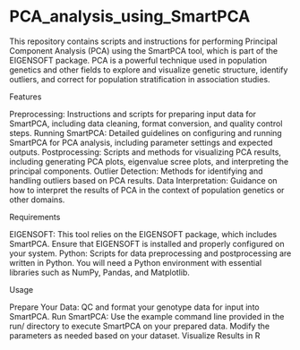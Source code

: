 # PCA_analysis_using_SmartPCA
This repository contains scripts and instructions for performing Principal Component Analysis (PCA) using the SmartPCA tool, which is part of the EIGENSOFT package. PCA is a powerful technique used in population genetics and other fields to explore and visualize genetic structure, identify outliers, and correct for population stratification in association studies.

Features

Preprocessing: Instructions and scripts for preparing input data for SmartPCA, including data cleaning, format conversion, and quality control steps.
Running SmartPCA: Detailed guidelines on configuring and running SmartPCA for PCA analysis, including parameter settings and expected outputs.
Postprocessing: Scripts and methods for visualizing PCA results, including generating PCA plots, eigenvalue scree plots, and interpreting the principal components.
Outlier Detection: Methods for identifying and handling outliers based on PCA results.
Data Interpretation: Guidance on how to interpret the results of PCA in the context of population genetics or other domains.

Requirements

EIGENSOFT: This tool relies on the EIGENSOFT package, which includes SmartPCA. Ensure that EIGENSOFT is installed and properly configured on your system.
Python: Scripts for data preprocessing and postprocessing are written in Python. You will need a Python environment with essential libraries such as NumPy, Pandas, and Matplotlib.

Usage

Prepare Your Data: QC and format your genotype data for input into SmartPCA.
Run SmartPCA: Use the example command line provided in the run/ directory to execute SmartPCA on your prepared data. Modify the parameters as needed based on your dataset.
Visualize Results in R
